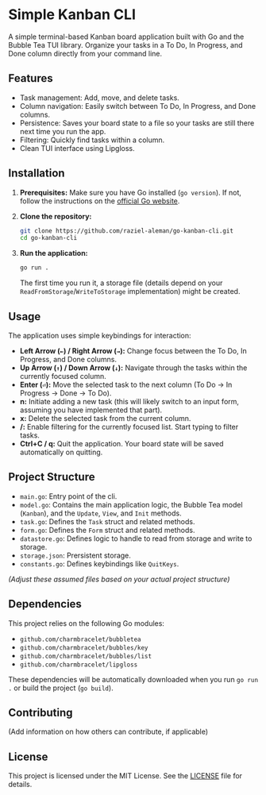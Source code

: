 # Simple Kanban CLI

A simple terminal-based Kanban board application built with Go and the Bubble Tea TUI library. Organize your tasks in a To Do, In Progress, and Done column directly from your command line.

## Features

* Task management: Add, move, and delete tasks.
* Column navigation: Easily switch between To Do, In Progress, and Done columns.
* Persistence: Saves your board state to a file so your tasks are still there next time you run the app.
* Filtering: Quickly find tasks within a column.
* Clean TUI interface using Lipgloss.

## Installation

1.  **Prerequisites:** Make sure you have Go installed (`go version`). If not, follow the instructions on the [official Go website](https://golang.org/doc/install).
2.  **Clone the repository:**
    ```bash
    git clone https://github.com/raziel-aleman/go-kanban-cli.git
    cd go-kanban-cli
    ```

3.  **Run the application:**
    ```bash
    go run .
    ```
    The first time you run it, a storage file (details depend on your `ReadFromStorage`/`WriteToStorage` implementation) might be created.

## Usage

The application uses simple keybindings for interaction:

* **Left Arrow (`←`) / Right Arrow (`→`):** Change focus between the To Do, In Progress, and Done columns.
* **Up Arrow (`↑`) / Down Arrow (`↓`):** Navigate through the tasks within the currently focused column.
* **Enter (`⏎`):** Move the selected task to the next column (To Do -> In Progress -> Done -> To Do).
* **n:** Initiate adding a new task (this will likely switch to an input form, assuming you have implemented that part).
* **x:** Delete the selected task from the current column.
* **/:** Enable filtering for the currently focused list. Start typing to filter tasks.
* **Ctrl+C / q:** Quit the application. Your board state will be saved automatically on quitting.

## Project Structure

* `main.go`: Entry point of the cli.
* `model.go`: Contains the main application logic, the Bubble Tea model (`Kanban`), and the `Update`, `View`, and `Init` methods.
* `task.go`: Defines the `Task` struct and related methods.
* `form.go`: Defines the `Form` struct and related methods.
* `datastore.go`: Defines logic to handle to read from storage and write to storage.
* `storage.json`: Prersistent storage.
* `constants.go`: Defines keybindings like `QuitKeys`.

*(Adjust these assumed files based on your actual project structure)*

## Dependencies

This project relies on the following Go modules:

* `github.com/charmbracelet/bubbletea`
* `github.com/charmbracelet/bubbles/key`
* `github.com/charmbracelet/bubbles/list`
* `github.com/charmbracelet/lipgloss`

These dependencies will be automatically downloaded when you run `go run .` or build the project (`go build`).

## Contributing

(Add information on how others can contribute, if applicable)

## License

This project is licensed under the MIT License. See the [LICENSE](LICENSE) file for details.